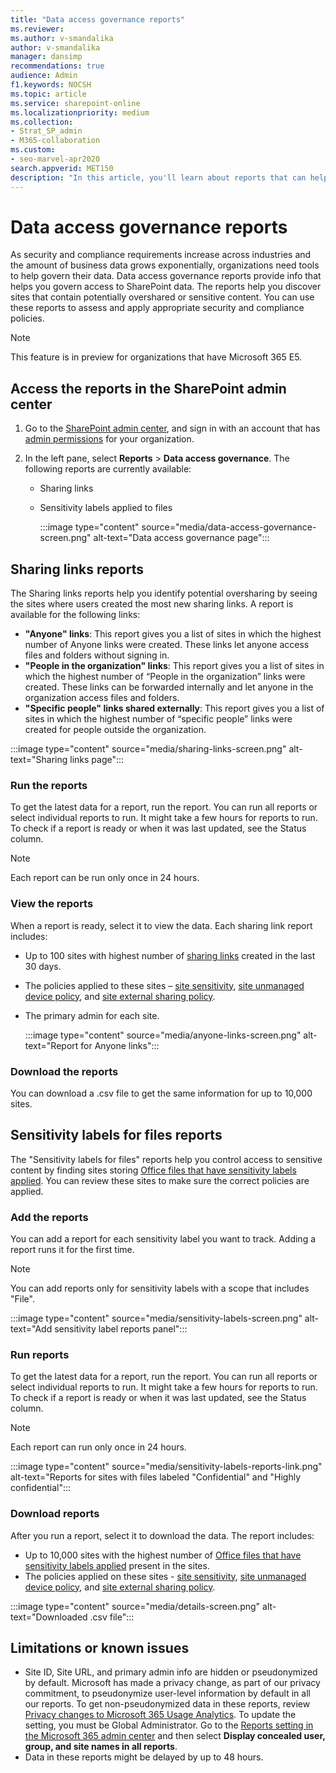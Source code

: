 ```yaml
---
title: "Data access governance reports"
ms.reviewer: 
ms.author: v-smandalika
author: v-smandalika
manager: dansimp
recommendations: true
audience: Admin
f1.keywords: NOCSH
ms.topic: article
ms.service: sharepoint-online
ms.localizationpriority: medium
ms.collection:  
- Strat_SP_admin
- M365-collaboration
ms.custom:
- seo-marvel-apr2020
search.appverid: MET150
description: "In this article, you'll learn about reports that can help you govern access to data in SharePoint."
---
```


# Data access governance reports

As security and compliance requirements increase across industries and the amount of business data grows exponentially, organizations need tools to help govern their data. Data access governance reports provide info that helps you govern access to SharePoint data.
The reports help you discover sites that contain potentially overshared or sensitive content. You can use these reports to assess and apply appropriate security and compliance policies.

> [!NOTE]
> This feature is in preview for organizations that have Microsoft 365 E5.

## Access the reports in the SharePoint admin center

1. Go to the [SharePoint admin center](https://admin.microsoft.com/sharepoint?page=home&modern=true), and sign in with an account that has [admin permissions](./sharepoint-admin-role.md) for your organization.
2. In the left pane, select **Reports** > **Data access governance**. The following reports are currently available:

   - Sharing links
   - Sensitivity labels applied to files
    
      :::image type="content" source="media/data-access-governance-screen.png" alt-text="Data access governance page":::
   
## Sharing links reports

The Sharing links reports help you identify potential oversharing by seeing the sites where users created the most new sharing links. A report is available for the following links:

- **"Anyone" links**: This report gives you a list of sites in which the highest number of Anyone links were created. These links let anyone access files and folders without signing in.
- **"People in the organization" links**: This report gives you a list of sites in which the highest number of “People in the organization” links were created. These links can be forwarded internally and let anyone in the organization access files and folders.
- **"Specific people" links shared externally**: This report gives you a list of sites in which the highest number of “specific people” links were created for people outside the organization.

:::image type="content" source="media/sharing-links-screen.png" alt-text="Sharing links page":::

### Run the reports

To get the latest data for a report, run the report. You can run all reports or select individual reports to run. It might take a few hours for reports to run. To check if a report is ready or when it was last updated, see the Status column.

> [!NOTE]
> Each report can be run only once in 24 hours.

### View the reports

When a report is ready, select it to view the data. Each sharing link report includes:

- Up to 100 sites with highest number of [sharing links](modern-experience-sharing-permissions.md) created in the last 30 days.
- The policies applied to these sites – [site sensitivity](/microsoft-365/compliance/sensitivity-labels-teams-groups-sites), [site unmanaged device policy](control-access-from-unmanaged-devices.md), and [site external sharing policy](external-sharing-overview.md).
- The primary admin for each site.

   :::image type="content" source="media/anyone-links-screen.png" alt-text="Report for Anyone links":::

### Download the reports

You can download a .csv file to get the same information for up to 10,000 sites. 

## Sensitivity labels for files reports

The "Sensitivity labels for files" reports help you control access to sensitive content by finding sites storing [Office files that have sensitivity labels applied](/microsoft-365/compliance/sensitivity-labels-sharepoint-onedrive-files). You can review these sites to make sure the correct policies are applied.

### Add the reports

You can add a report for each sensitivity label you want to track. Adding a report runs it for the first time.  

> [!NOTE]
> You can add reports only for sensitivity labels with a scope that includes "File".

:::image type="content" source="media/sensitivity-labels-screen.png" alt-text="Add sensitivity label reports panel":::

### Run reports

To get the latest data for a report, run the report. You can run all reports or select individual reports to run. It might take a few hours for reports to run. To check if a report is ready or when it was last updated, see the Status column.

> [!NOTE]
> Each report can run only once in 24 hours.

:::image type="content" source="media/sensitivity-labels-reports-link.png" alt-text="Reports for sites with files labeled "Confidential" and "Highly confidential":::

### Download reports

After you run a report, select it to download the data. The report includes:

- Up to 10,000 sites with the highest number of [Office files that have sensitivity labels applied](/microsoft-365/compliance/sensitivity-labels-sharepoint-onedrive-files) present in the sites.
- The policies applied on these sites - [site sensitivity](/microsoft-365/compliance/sensitivity-labels-teams-groups-sites), [site unmanaged device policy](control-access-from-unmanaged-devices.md), and [site external sharing policy](external-sharing-overview.md).

:::image type="content" source="media/details-screen.png" alt-text="Downloaded .csv file":::

## Limitations or known issues

- Site ID, Site URL, and primary admin info are hidden or pseudonymized by default. Microsoft has made a privacy change, as part of our privacy commitment, to pseudonymize user-level information by default in all our reports. To get non-pseudonymized data in these reports, review [Privacy changes to Microsoft 365 Usage Analytics](https://techcommunity.microsoft.com/t5/microsoft-365-blog/privacy-changes-to-microsoft-365-usage-analytics/ba-p/2694137). To update the setting, you must be Global Administrator. Go to the [Reports setting in the Microsoft 365 admin center](https://admin.microsoft.com/#/Settings/Services/:/Settings/L1/Reports) and then select **Display concealed user, group, and site names in all reports**.
- Data in these reports might be delayed by up to 48 hours.




